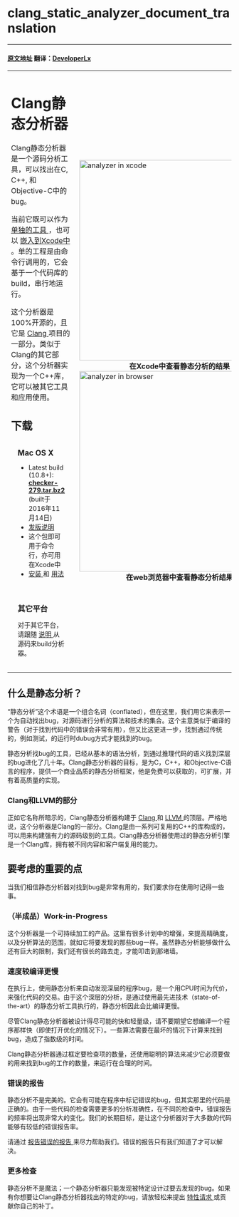 # clang_static_analyzer_document_translation
---
#### [原文地址](http://clang-analyzer.llvm.org/) 翻译：[DeveloperLx](http://weibo.com/DeveloperLx)

<div id="content">
    <table style="margin-top:0px" width="100%" border="0" cellpadding="0px"
    cellspacing="0">
        <tbody>
            <tr>
                <td>
                    <h1>
                        Clang静态分析器
                    </h1>
                    <p>	
                    	Clang静态分析器是一个源码分析工具，可以找出在C, C++, 和Objective-C中的bug。
                    </p>
                    <p>
                    	当前它既可以作为
                        <a href="https://github.com/DeveloperLx/clang_static_analyzer_document_translation/blob/master/scan-build%20running%20the%20analyzer%20from%20the%20command%20line.md">
                            单独的工具
                        </a>
                        ，也可以
                        <a href="https://github.com/DeveloperLx/clang_static_analyzer_document_translation/blob/master/Running%20the%20analyzer%20within%20Xcode.md">
                        	嵌入到Xcode中
                        </a>
                        。单的工程是由命令行调用的，它会基于一个代码库的build，串行地运行。
                    </p>
                    <p>
                    	这个分析器是100%开源的，且它是
                        <a href="http://clang.llvm.org">
                            Clang
                        </a>
                        项目的一部分。类似于Clang的其它部分，这个分析器实现为一个C++库，它可以被其它工具和应用使用。
                    </p>
                    <h2>
                        下载
                    </h2>
                    <div style="padding:0px; font-size: 90%">
                        <div class="spiffyfg">
                            <div style="padding:15px">
                                <h3 style="margin:0px;padding:0px">
                                    Mac OS X
                                </h3>
                                <ul>
                                    <li>
                                        Latest build (10.8+):
                                        <br>
                                        <b>
                                            <a href="http://clang-analyzer.llvm.org/downloads/checker-279.tar.bz2">
                                                checker-279.tar.bz2
                                            </a>
                                        </b>
                                        (built于2016年11月14日)
                                    </li>
                                    <li>
                                        <a href="http://clang-analyzer.llvm.org/release_notes.html">
                                            发版说明
                                        </a>
                                    </li>
                                    <li>
                                    	这个包即可用于命令行，亦可用在Xcode中
                                    </li>
                                    <li>
                                        <a href="https://github.com/DeveloperLx/clang_static_analyzer_document_translation/blob/master/Obtaining%20the%20Static%20Analyzer.md">
                                            安装
                                        </a>
                                        和
                                        <a href="https://github.com/DeveloperLx/clang_static_analyzer_document_translation/blob/master/scan-build%20running%20the%20analyzer%20from%20the%20command%20line.md">
                                            用法
                                        </a>
                                    </li>
                                </ul>
                            </div>
                        </div>
                    </div>
                    <div style="padding:0; margin-top:10px; font-size: 90%">
                        <div class="spiffyfg">
                            <div style="padding:15px">
                                <h3 style="margin:0px;padding:0px">
                                    其它平台
                                </h3>
                                <p>
                                    对于其它平台，请跟随
                                    <a href="https://github.com/DeveloperLx/clang_static_analyzer_document_translation/blob/master/Obtaining%20the%20Static%20Analyzer.md">
                                        说明
                                    </a>
                                    从源码来build分析器。
                                </p>
                                <p>
                                </p>
                            </div>
                        </div>
                    </div>
                </td>
                <td style="padding-left:10px">
                    <a href="http://clang-analyzer.llvm.org/images/analyzer_xcode.png">
                        <img src="http://clang-analyzer.llvm.org/images/analyzer_xcode.png" width="450" alt="analyzer in xcode">
                    </a>
                    <div style="text-align:center">
                        <b>
                            在Xcode中查看静态分析的结果
                        </b>
                    </div>
                    <a href="http://clang-analyzer.llvm.org/images/analyzer_html.png">
                        <img src="http://clang-analyzer.llvm.org/images/analyzer_html.png" width="450" alt="analyzer in browser">
                    </a>
                    <div style="text-align:center">
                        <b>
                            在web浏览器中查看静态分析结果
                        </b>
                    </div>
                </td>
            </tr>
        </tbody>
    </table>
    <h2 id="StaticAnalysis">
        什么是静态分析？
    </h2>
    <p>
        “静态分析”这个术语是一个组合名词（conflated），但在这里，我们用它来表示一个为自动找出bug，对源码进行分析的算法和技术的集合。这个主意类似于编译的警告（对于找到代码中的错误会非常有用），但又比这更进一步，找到通过传统的，例如测试，的运行时dubug方式才能找到的bug。
    </p>
    <p>
        静态分析找bug的工具，已经从基本的语法分析，到通过推理代码的语义找到深层的bug进化了几十年。Clang静态分析器的目标，是为C，C++，和Objective-C语言的程序，提供一个商业品质的静态分析框架，他是免费可以获取的，可扩展，并有着高质量的实现。
    </p>
    <h3 id="Clang">
        Clang和LLVM的部分
    </h3>
    <p>
        正如它名称所暗示的，Clang静态分析器构建于
        <a href="http://clang.llvm.org">
            Clang
        </a>
        和
        <a href="http://llvm.org">
            LLVM
        </a>
        的顶层。严格地说，这个分析器是Clang的一部分。Clang是由一系列可复用的C++的库构成的，可以用来构建强有力的源码级别的工具。Clang静态分析器使用过的静态分析引擎是一个Clang库，拥有被不同内容和客户端复用的能力。
    </p>
    <h2>
        要考虑的重要的点
    </h2>
    <p>
        当我们相信静态分析器对找到bug是非常有用的，我们要求你在使用时记得一些事。
    </p>
    <h3>
        （半成品）Work-in-Progress
    </h3>
    <p>
        这个分析器是一个可持续加工的产品。这里有很多计划中的增强，来提高精确度，以及分析算法的范围，就如它将要发现的那些bug一样。虽然静态分析能够做什么还有巨大的限制，我们还有很长的路去走，才能叩击到那堵墙。
    </p>
    <h3>
        速度较编译更慢
    </h3>
    <p>
        在执行上，使用静态分析来自动发现深层的程序bug，是一个用CPU时间为代价，来强化代码的交易。由于这个深层的分析，是通过使用最先进技术（state-of-the-art）的静态分析工具执行的，静态分析因此会比编译更慢。
    </p>
    <p>
        尽管Clang静态分析器被设计得尽可能的快和轻量级，请不要期望它想编译一个程序那样快（即使打开优化的情况下）。一些算法需要在最坏的情况下计算来找到bug，造成了指数级的时间。
    </p>
    <p>
        Clang静态分析器通过框定要检查项的数量，还使用聪明的算法来减少它必须要做的用来找到bug的工作的数量，来运行在合理的时间。
    </p>
    <h3>
        错误的报告
    </h3>
    <p>
        静态分析不是完美的。它会有可能在程序中标记错误的bug，但其实那里的代码是正确的。由于一些代码的检查需要更多的分析准确性，在不同的检查中，错误报告的频率将出现非常大的变化。我们的长期目标，是让这个分析器对于大多数的代码能够有较低的错误报告率。
    </p>
    <p>
        请通过
        <a href="http://clang-analyzer.llvm.org/filing_bugs.html">
            报告错误的报告
        </a>
        来尽力帮助我们。错误的报告只有我们知道了才可以解决。
    </p>
    <h3>
        更多检查
    </h3>
    <p>
        静态分析不是魔法；一个静态分析器只能发现被特定设计过要去发现的bug。如果有你想要让Clang静态分析器找出的特定的bug，请放轻松来提出
        <a href="http://clang-analyzer.llvm.org/filing_bugs.html">
            特性请求
        </a>
        或贡献你自己的补丁。
    </p>
</div>
